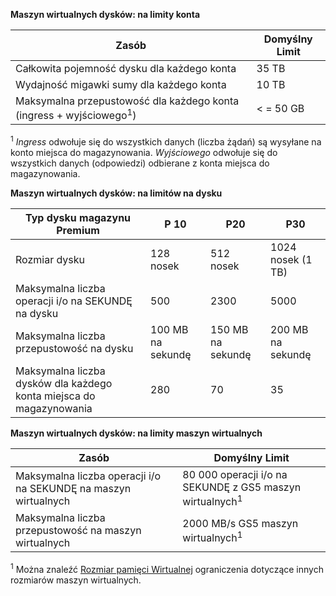 **Maszyn wirtualnych dysków: na limity konta**

Zasób|Domyślny Limit
---|---
Całkowita pojemność dysku dla każdego konta|35 TB
Wydajność migawki sumy dla każdego konta|10 TB
Maksymalna przepustowość dla każdego konta (ingress + wyjściowego<sup>1</sup>)|< = 50 GB

<sup>1</sup> *Ingress* odwołuje się do wszystkich danych (liczba żądań) są wysyłane na konto miejsca do magazynowania. *Wyjściowego* odwołuje się do wszystkich danych (odpowiedzi) odbierane z konta miejsca do magazynowania.

**Maszyn wirtualnych dysków: na limitów na dysku**

Typ dysku magazynu Premium | P 10 | P20 | P30
---|---|---|---
Rozmiar dysku | 128 nosek | 512 nosek | 1024 nosek (1 TB)
Maksymalna liczba operacji i/o na SEKUNDĘ na dysku | 500 | 2300 | 5000
Maksymalna liczba przepustowość na dysku | 100 MB na sekundę | 150 MB na sekundę | 200 MB na sekundę
Maksymalna liczba dysków dla każdego konta miejsca do magazynowania | 280 | 70 | 35

**Maszyn wirtualnych dysków: na limity maszyn wirtualnych**

Zasób|Domyślny Limit
---|---
Maksymalna liczba operacji i/o na SEKUNDĘ na maszyn wirtualnych|80 000 operacji i/o na SEKUNDĘ z GS5 maszyn wirtualnych<sup>1</sup>
Maksymalna liczba przepustowość na maszyn wirtualnych|2000 MB/s GS5 maszyn wirtualnych<sup>1</sup>

<sup>1</sup> Można znaleźć [Rozmiar pamięci Wirtualnej](../articles/virtual-machines/virtual-machines-linux-sizes.md) ograniczenia dotyczące innych rozmiarów maszyn wirtualnych. 
